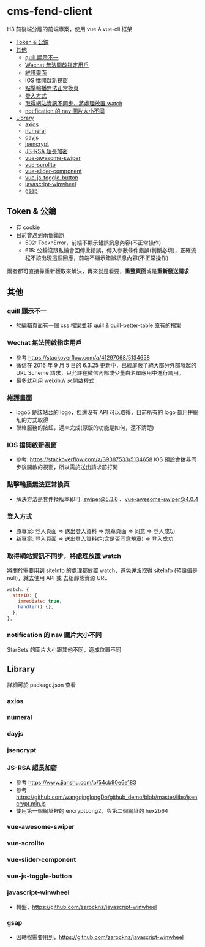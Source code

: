 <!-- omit in toc -->

# cms-fend-client <!-- omit in toc -->

H3 前後端分離的前端專案，使用 vue & vue-cli 框架

- [Token & 公鑰](#token--公鑰)
- [其他](#其他)
  - [quill 顯示不一](#quill-顯示不一)
  - [Wechat 無法開啟指定用戶](#wechat-無法開啟指定用戶)
  - [維護畫面](#維護畫面)
  - [IOS 擋開啟新視窗](#ios-擋開啟新視窗)
  - [點擊輪播無法正常換頁](#點擊輪播無法正常換頁)
  - [登入方式](#登入方式)
  - [取得網站資訊不同步，將處理放置 watch](#取得網站資訊不同步將處理放置-watch)
  - [notification 的 nav 圖片大小不同](#notification-的-nav-圖片大小不同)
- [Library](#library)
  - [axios](#axios)
  - [numeral](#numeral)
  - [dayjs](#dayjs)
  - [jsencrypt](#jsencrypt)
  - [JS-RSA 超長加密](#js-rsa-超長加密)
  - [vue-awesome-swiper](#vue-awesome-swiper)
  - [vue-scrollto](#vue-scrollto)
  - [vue-slider-component](#vue-slider-component)
  - [vue-js-toggle-button](#vue-js-toggle-button)
  - [javascript-winwheel](#javascript-winwheel)
  - [gsap](#gsap)

## Token & 公鑰

- 存 cookie
- 目前會遇到兩個錯誤
  - 502: ToeknError，前端不顯示錯誤訊息內容(不正常操作)
  - 615: 公鑰沒跟私鑰會回傳此錯誤，傳入參數條件錯誤(判斷必填)，正確流程不該出現這個回應，前端不顯示錯誤訊息內容(不正常操作)

兩者都可直接靠重新獲取來解決，再來就是看要，**重整頁面**或是**重新發送請求**

## 其他

### quill 顯示不一
- 於編輯頁面有一個 css 檔案並非 quill & quill-better-table 原有的檔案

### Wechat 無法開啟指定用戶

- 參考 https://stackoverflow.com/a/41297068/5134658
- 微信在 2016 年 9 月 5 日的 6.3.25 更新中，已經屏蔽了絕大部分外部發起的 URL Scheme 請求，只允許在微信內部或少量白名單應用中進行調用。
- 最多就利用 weixin:// 來開啟程式

### 維護畫面

- logo5 是該站台的 logo，但還沒有 API 可以取得，目前所有的 logo 都用拼網址的方式取得
- 聯絡服務的按鈕，還未完成(原版的功能是如何，還不清楚)

### IOS 擋開啟新視窗

- 參考: https://stackoverflow.com/a/39387533/5134658
  IOS 預設會擋非同步後開啟的視窗，所以需於送出請求前打開

### 點擊輪播無法正常換頁

- 解決方法是套件換版本即可: swiper@5.3.6 、vue-awesome-swiper@4.0.4

### 登入方式

- 原專案: 登入頁面 => 送出登入資料 => 規章頁面 => 同意 => 登入成功
- 新專案: 登入頁面 => 送出登入資料(包含是否同意規章) => 登入成功

### 取得網站資訊不同步，將處理放置 watch

將關於需要用到 siteInfo 的處理都放置 watch，避免還沒取得 siteInfo (預設值是 null)，就去使用 API 或 去組靜態資源 URL

```js
watch: {
  siteID: {
    immediate: true,
    handler() {},
  },
},
```

### notification 的 nav 圖片大小不同

StarBets 的圖片大小跟其他不同，造成位置不同

## Library

詳細可於 package.json 查看

### axios

### numeral

### dayjs

### jsencrypt

<!-- ### encryptlong -->

### JS-RSA 超長加密

- 參考 https://www.jianshu.com/p/54cb90e6e183
- 參考 https://github.com/wangqinglongDo/github_demo/blob/master/libs/jsencrypt.min.js
- 使用第一個網址裡的 encryptLong2，與第二個網址的 hex2b64

### vue-awesome-swiper

### vue-scrollto

### vue-slider-component

### vue-js-toggle-button

### javascript-winwheel

- 轉盤，https://github.com/zarocknz/javascript-winwheel

### gsap

- 因轉盤需要用到，https://github.com/zarocknz/javascript-winwheel
